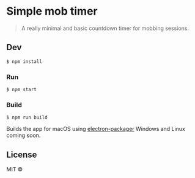 # Simple mob timer

> A really minimal and basic countdown timer for mobbing sessions.


## Dev

```
$ npm install
```

### Run

```
$ npm start
```

### Build

```
$ npm run build
```

Builds the app for macOS using [electron-packager](https://github.com/electron-userland/electron-packager) Windows and Linux coming soon.


## License

MIT ©
